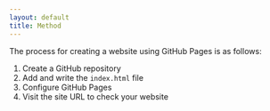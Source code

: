```yaml
---
layout: default
title: Method
---
```



The process for creating a website using GitHub Pages is as follows:
1. Create a GitHub repository
2. Add and write the `index.html` file
3. Configure GitHub Pages
4. Visit the site URL to check your website
